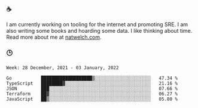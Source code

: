### ☕

I am currently working on tooling for the internet and promoting SRE. I am also writing some books and hoarding some data. I like thinking about time. Read more about me at [natwelch.com](https://natwelch.com).

### 🕒

<!--START_SECTION:waka-->
```text
Week: 28 December, 2021 - 03 January, 2022

Go           ███████████████████▒░░░░░░░░░░░░░░░░░░░░░   47.34 % 
TypeScript   ████████▓░░░░░░░░░░░░░░░░░░░░░░░░░░░░░░░░   21.16 % 
JSON         ███░░░░░░░░░░░░░░░░░░░░░░░░░░░░░░░░░░░░░░   07.66 % 
Terraform    ██▓░░░░░░░░░░░░░░░░░░░░░░░░░░░░░░░░░░░░░░   06.27 % 
JavaScript   ██▒░░░░░░░░░░░░░░░░░░░░░░░░░░░░░░░░░░░░░░   05.80 % 
```
<!--END_SECTION:waka-->
